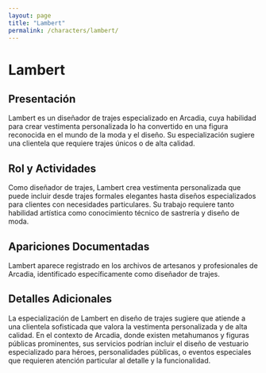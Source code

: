 ```yaml
---
layout: page
title: "Lambert"
permalink: /characters/lambert/
---
```


# Lambert

## Presentación
Lambert es un diseñador de trajes especializado en Arcadia, cuya habilidad para crear vestimenta personalizada lo ha convertido en una figura reconocida en el mundo de la moda y el diseño. Su especialización sugiere una clientela que requiere trajes únicos o de alta calidad.

## Rol y Actividades
Como diseñador de trajes, Lambert crea vestimenta personalizada que puede incluir desde trajes formales elegantes hasta diseños especializados para clientes con necesidades particulares. Su trabajo requiere tanto habilidad artística como conocimiento técnico de sastrería y diseño de moda.

## Apariciones Documentadas
Lambert aparece registrado en los archivos de artesanos y profesionales de Arcadia, identificado específicamente como diseñador de trajes.

## Detalles Adicionales
La especialización de Lambert en diseño de trajes sugiere que atiende a una clientela sofisticada que valora la vestimenta personalizada y de alta calidad. En el contexto de Arcadia, donde existen metahumanos y figuras públicas prominentes, sus servicios podrían incluir el diseño de vestuario especializado para héroes, personalidades públicas, o eventos especiales que requieren atención particular al detalle y la funcionalidad.